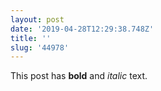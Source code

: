 ```yaml
---
layout: post
date: '2019-04-28T12:29:38.748Z'
title: ''
slug: '44978'
---
```

This post has **bold** and *italic* text.

